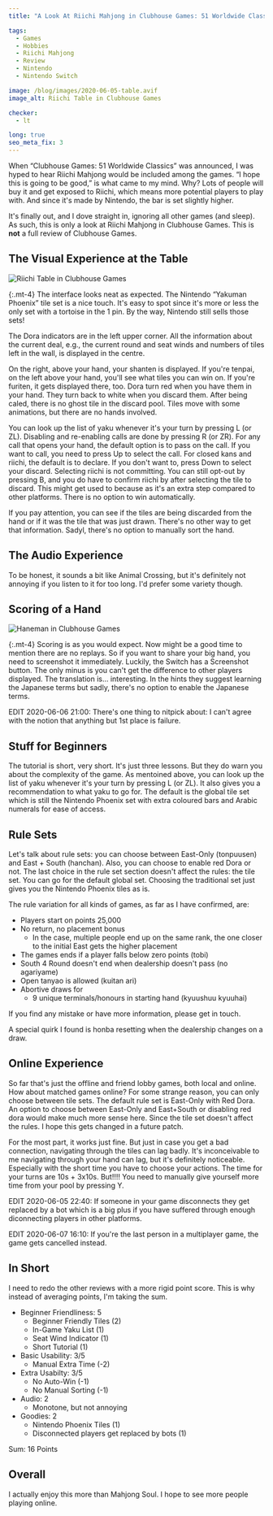 ```yaml
---
title: "A Look At Riichi Mahjong in Clubhouse Games: 51 Worldwide Classics"

tags:
  - Games
  - Hobbies
  - Riichi Mahjong
  - Review
  - Nintendo
  - Nintendo Switch

image: /blog/images/2020-06-05-table.avif
image_alt: Riichi Table in Clubhouse Games

checker:
  - lt

long: true
seo_meta_fix: 3
---
```

When “Clubhouse Games: 51 Worldwide Classics” was announced, I was hyped to hear Riichi Mahjong would be included among the games.
“I hope this is going to be good,” is what came to my mind.
Why? Lots of people will buy it and get exposed to Riichi, which means more potential players to play with.
And since it's made by Nintendo, the bar is set slightly higher.

It's finally out, and I dove straight in, ignoring all other games (and sleep).
As such, this is only a look at Riichi Mahjong in Clubhouse Games.
This is **not** a full review of Clubhouse Games.
<!--more-->

## The Visual Experience at the Table

<picture>
  <source srcset="{{ '/blog/images/2020-06-05-table.avif' | prepend: site.static_url | absolute_url }}" type="image/avif">
  <source srcset="{{ '/blog/images/2020-06-05-table.webp' | prepend: site.static_url | absolute_url }}" type="image/webp">
  <img loading="lazy" src="{{ '/blog/images/2020-06-05-table.jpg' | prepend: site.static_url | absolute_url }}" alt="Riichi Table in Clubhouse Games">
</picture>

{:.mt-4}
The interface looks neat as expected.
The Nintendo “Yakuman Phoenix” tile set is a nice touch.
It's easy to spot since it's more or less the only set with a tortoise in the 1 pin.
By the way,  Nintendo still sells those sets!

The Dora indicators are in the left upper corner.
All the information about the current deal, e.g., the current round and seat winds and numbers of tiles left in the wall, is displayed in the centre.

On the right, above your hand, your shanten is displayed.
If you're tenpai, on the left above your hand, you'll see what tiles you can win on.
If you're furiten, it gets displayed there, too.
Dora turn red when you have them in your hand.
They turn back to white when you discard them.
After being caled, there is no ghost tile in the discard pool.
Tiles move with some animations, but there are no hands involved.

You can look up the list of yaku whenever it's your turn by pressing L (or ZL).
Disabling and re-enabling calls are done by pressing R (or ZR).
For any call that opens your hand, the default option is to pass on the call.
If you want to call, you need to press Up to select the call.
For closed kans and riichi, the default is to declare.
If you don't want to, press Down to select your discard.
Selecting riichi is not committing.
You can still opt-out by pressing B, and you do have to confirm riichi by after selecting the tile to discard.
This might get used to because as it's an extra step compared to other platforms.
There is no option to win automatically.

If you pay attention, you can see if the tiles are being discarded from the hand or if it was the tile that was just drawn.
There's no other way to get that information.
Sadyl, there's no option to manually sort the hand.

## The Audio Experience

To be honest, it sounds a bit like Animal Crossing, but it's definitely not annoying if you listen to it for too long.
I'd prefer some variety though.

## Scoring of a Hand

<picture>
  <source srcset="{{ '/blog/images/2020-06-05-scoring.avif' | prepend: site.static_url | absolute_url }}" type="image/avif">
  <source srcset="{{ '/blog/images/2020-06-05-scoring.webp' | prepend: site.static_url | absolute_url }}" type="image/webp">
  <img loading="lazy" src="{{ '/blog/images/2020-06-05-scoring.jpg' | prepend: site.static_url | absolute_url }}" alt="Haneman in Clubhouse Games">
</picture>

{:.mt-4}
Scoring is as you would expect.
Now might be a good time to mention there are no replays.
So if you want to share your big hand, you need to screenshot it immediately.
Luckily, the Switch has a Screenshot button.
The only minus is you can't get the difference to other players displayed.
The translation is… interesting.
In the hints they suggest learning the Japanese terms but sadly, there's no option to enable the Japanese terms.

EDIT 2020-06-06 21:00: There's one thing to nitpick about: I can't agree with the notion that anything but 1st place is failure.

## Stuff for Beginners

The tutorial is short, very short.
It's just three lessons.
But they do warn you about the complexity of the game.
As mentoined above, you can look up the list of yaku whenever it's your turn by pressing L (or ZL).
It also gives you a recommendation to what yaku to go for.
The default is the global tile set which is still the Nintendo Phoenix set with extra coloured bars and Arabic numerals for ease of access.

## Rule Sets

Let's talk about rule sets: you can choose between East-Only (tonpuusen) and East&nbsp;+&nbsp;South (hanchan).
Also, you can choose to enable red Dora or not.
The last choice in the rule set section doesn't affect the rules: the tile set.
You can go for the default global set.
Choosing the traditional set just gives you the Nintendo Phoenix tiles as is.

The rule variation for all kinds of games, as far as I have confirmed, are:

- Players start on points 25,000
- No return, no placement bonus
  - In the case, multiple people end up on the same rank, the one closer to the initial East gets the higher placement
- The games ends if a player falls below zero points (tobi)
- South 4 Round doesn't end when dealership doesn't pass (no agariyame)
- Open tanyao is allowed (kuitan ari)
- Abortive draws for
  - 9 unique terminals/honours in starting hand (kyuushuu kyuuhai)

If you find any mistake or have more information, please get in touch.

A special quirk I found is honba resetting when the dealership changes on a draw.

## Online Experience

So far that's just the offline and friend lobby games, both local and online.
How about matched games online? For some strange reason, you can only choose between tile sets.
The default rule set is East-Only with Red Dora.
An option to choose between East-Only and East+South or disabling red dora would make much more sense here.
Since the tile set doesn't affect the rules.
I hope this gets changed in a future patch.

For the most part, it works just fine.
But just in case you get a bad connection, navigating through the tiles can lag badly.
It's inconceivable to me navigating through your hand can lag, but it's definitely noticeable.
Especially with the short time you have to choose your actions.
The time for your turns are 10s + 3x10s.
But!!!! You need to manually give yourself more time from your pool by pressing Y.

EDIT 2020-06-05 22:40: If someone in your game disconnects they get replaced by a bot which is a big plus if you have suffered through enough diconnecting players in other platforms.

EDIT 2020-06-07 16:10: If you're the last person in a multiplayer game, the game gets cancelled instead.

## In Short

I need to redo the other reviews with a more rigid point score.
This is why instead of averaging points, I'm taking the sum.

* Beginner Friendliness: 5
  * Beginner Friendly Tiles (2)
  * In-Game Yaku List (1)
  * Seat Wind Indicator (1)
  * Short Tutorial (1)
* Basic Usability: 3/5
  * Manual Extra Time (-2)
* Extra Usabilty: 3/5
  * No Auto-Win (-1)
  * No Manual Sorting (-1)
* Audio: 2
  * Monotone, but not annoying
* Goodies: 2
  * Nintendo Phoenix Tiles (1)
  * Disconnected players get replaced by bots (1)

Sum: 16 Points

## Overall

I actually enjoy this more than Mahjong Soul.
I hope to see more people playing online.
